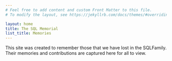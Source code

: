 ```yaml
---
# Feel free to add content and custom Front Matter to this file.
# To modify the layout, see https://jekyllrb.com/docs/themes/#overriding-theme-defaults

layout: home
title: The SQL Memorial
list_title: Memories
---
```

This site was created to remember those that we have lost in the SQLFamily. Their memories and contributions are captured here for all to view.
